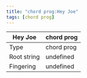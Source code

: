 ```yaml
---
title: "chord prog:Hey Joe"
tags: [chord prog]
---
```


|Hey Joe|chord prog|
|---|---|
|Type|chord prog|
|Root string|undefined|
|Fingering|undefined|

